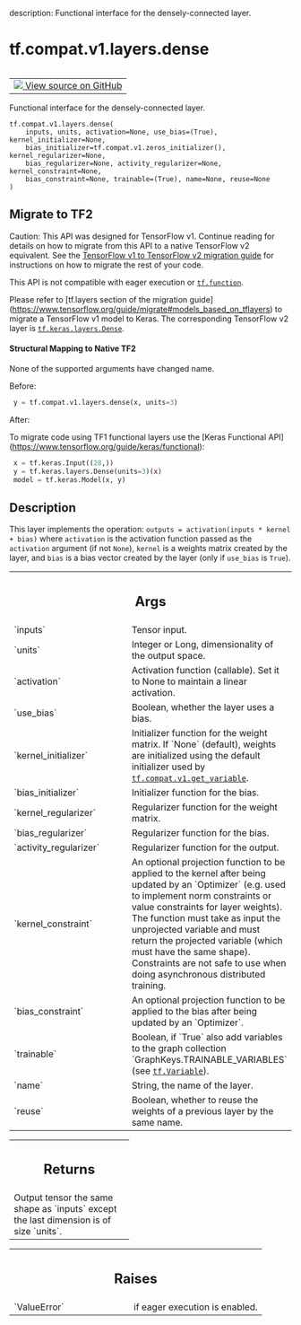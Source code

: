 description: Functional interface for the densely-connected layer.

<div itemscope itemtype="http://developers.google.com/ReferenceObject">
<meta itemprop="name" content="tf.compat.v1.layers.dense" />
<meta itemprop="path" content="Stable" />
</div>

# tf.compat.v1.layers.dense

<!-- Insert buttons and diff -->

<table class="tfo-notebook-buttons tfo-api nocontent" align="left">
<td>
  <a target="_blank" href="https://github.com/keras-team/keras/tree/v2.7.0/keras/legacy_tf_layers/core.py#L144-L255">
    <img src="https://www.tensorflow.org/images/GitHub-Mark-32px.png" />
    View source on GitHub
  </a>
</td>
</table>



Functional interface for the densely-connected layer.

<pre class="devsite-click-to-copy prettyprint lang-py tfo-signature-link">
<code>tf.compat.v1.layers.dense(
    inputs, units, activation=None, use_bias=(True), kernel_initializer=None,
    bias_initializer=tf.compat.v1.zeros_initializer(), kernel_regularizer=None,
    bias_regularizer=None, activity_regularizer=None, kernel_constraint=None,
    bias_constraint=None, trainable=(True), name=None, reuse=None
)
</code></pre>





 <section><devsite-expandable expanded>
 <h2 class="showalways">Migrate to TF2</h2>

Caution: This API was designed for TensorFlow v1.
Continue reading for details on how to migrate from this API to a native
TensorFlow v2 equivalent. See the
[TensorFlow v1 to TensorFlow v2 migration guide](https://www.tensorflow.org/guide/migrate)
for instructions on how to migrate the rest of your code.

This API is not compatible with eager execution or <a href="../../../../tf/function.md"><code>tf.function</code></a>.

Please refer to [tf.layers section of the migration guide]
(https://www.tensorflow.org/guide/migrate#models_based_on_tflayers)
to migrate a TensorFlow v1 model to Keras. The corresponding TensorFlow v2
layer is <a href="../../../../tf/keras/layers/Dense.md"><code>tf.keras.layers.Dense</code></a>.


#### Structural Mapping to Native TF2

None of the supported arguments have changed name.

Before:

```python
 y = tf.compat.v1.layers.dense(x, units=3)
```

After:

To migrate code using TF1 functional layers use the [Keras Functional API]
(https://www.tensorflow.org/guide/keras/functional):

```python
 x = tf.keras.Input((28,))
 y = tf.keras.layers.Dense(units=3)(x)
 model = tf.keras.Model(x, y)
```


 </aside></devsite-expandable></section>

<h2>Description</h2>

<!-- Placeholder for "Used in" -->

This layer implements the operation:
`outputs = activation(inputs * kernel + bias)`
where `activation` is the activation function passed as the `activation`
argument (if not `None`), `kernel` is a weights matrix created by the layer,
and `bias` is a bias vector created by the layer
(only if `use_bias` is `True`).

<!-- Tabular view -->
 <table class="responsive fixed orange">
<colgroup><col width="214px"><col></colgroup>
<tr><th colspan="2"><h2 class="add-link">Args</h2></th></tr>

<tr>
<td>
`inputs`
</td>
<td>
Tensor input.
</td>
</tr><tr>
<td>
`units`
</td>
<td>
Integer or Long, dimensionality of the output space.
</td>
</tr><tr>
<td>
`activation`
</td>
<td>
Activation function (callable). Set it to None to maintain a
linear activation.
</td>
</tr><tr>
<td>
`use_bias`
</td>
<td>
Boolean, whether the layer uses a bias.
</td>
</tr><tr>
<td>
`kernel_initializer`
</td>
<td>
Initializer function for the weight matrix.
If `None` (default), weights are initialized using the default
initializer used by <a href="../../../../tf/compat/v1/get_variable.md"><code>tf.compat.v1.get_variable</code></a>.
</td>
</tr><tr>
<td>
`bias_initializer`
</td>
<td>
Initializer function for the bias.
</td>
</tr><tr>
<td>
`kernel_regularizer`
</td>
<td>
Regularizer function for the weight matrix.
</td>
</tr><tr>
<td>
`bias_regularizer`
</td>
<td>
Regularizer function for the bias.
</td>
</tr><tr>
<td>
`activity_regularizer`
</td>
<td>
Regularizer function for the output.
</td>
</tr><tr>
<td>
`kernel_constraint`
</td>
<td>
An optional projection function to be applied to the
kernel after being updated by an `Optimizer` (e.g. used to implement
norm constraints or value constraints for layer weights). The function
must take as input the unprojected variable and must return the
projected variable (which must have the same shape). Constraints are
not safe to use when doing asynchronous distributed training.
</td>
</tr><tr>
<td>
`bias_constraint`
</td>
<td>
An optional projection function to be applied to the
bias after being updated by an `Optimizer`.
</td>
</tr><tr>
<td>
`trainable`
</td>
<td>
Boolean, if `True` also add variables to the graph collection
`GraphKeys.TRAINABLE_VARIABLES` (see <a href="../../../../tf/Variable.md"><code>tf.Variable</code></a>).
</td>
</tr><tr>
<td>
`name`
</td>
<td>
String, the name of the layer.
</td>
</tr><tr>
<td>
`reuse`
</td>
<td>
Boolean, whether to reuse the weights of a previous layer
by the same name.
</td>
</tr>
</table>



<!-- Tabular view -->
 <table class="responsive fixed orange">
<colgroup><col width="214px"><col></colgroup>
<tr><th colspan="2"><h2 class="add-link">Returns</h2></th></tr>
<tr class="alt">
<td colspan="2">
Output tensor the same shape as `inputs` except the last dimension is of
size `units`.
</td>
</tr>

</table>



<!-- Tabular view -->
 <table class="responsive fixed orange">
<colgroup><col width="214px"><col></colgroup>
<tr><th colspan="2"><h2 class="add-link">Raises</h2></th></tr>

<tr>
<td>
`ValueError`
</td>
<td>
if eager execution is enabled.
</td>
</tr>
</table>


